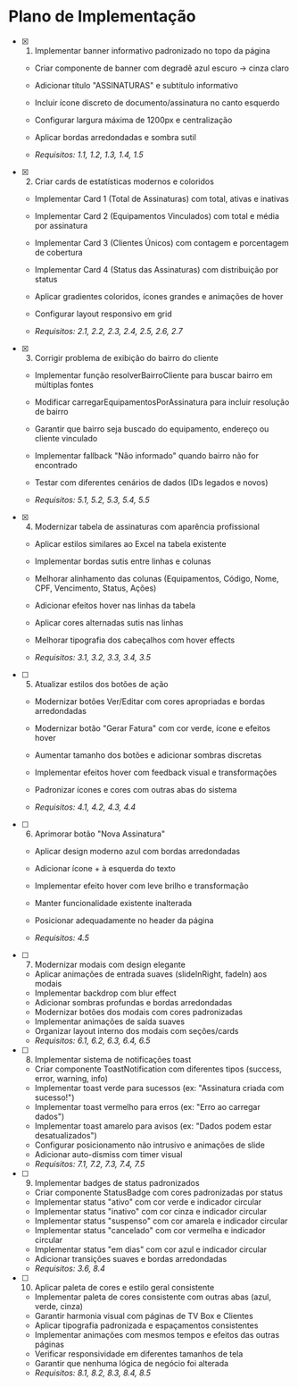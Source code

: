 # Plano de Implementação

- [x] 1. Implementar banner informativo padronizado no topo da página



  - Criar componente de banner com degradê azul escuro → cinza claro
  - Adicionar título "ASSINATURAS" e subtítulo informativo
  - Incluir ícone discreto de documento/assinatura no canto esquerdo
  - Configurar largura máxima de 1200px e centralização
  - Aplicar bordas arredondadas e sombra sutil


  - _Requisitos: 1.1, 1.2, 1.3, 1.4, 1.5_

- [x] 2. Criar cards de estatísticas modernos e coloridos




  - Implementar Card 1 (Total de Assinaturas) com total, ativas e inativas
  - Implementar Card 2 (Equipamentos Vinculados) com total e média por assinatura
  - Implementar Card 3 (Clientes Únicos) com contagem e porcentagem de cobertura
  - Implementar Card 4 (Status das Assinaturas) com distribuição por status


  - Aplicar gradientes coloridos, ícones grandes e animações de hover
  - Configurar layout responsivo em grid
  - _Requisitos: 2.1, 2.2, 2.3, 2.4, 2.5, 2.6, 2.7_

- [x] 3. Corrigir problema de exibição do bairro do cliente



  - Implementar função resolverBairroCliente para buscar bairro em múltiplas fontes


  - Modificar carregarEquipamentosPorAssinatura para incluir resolução de bairro
  - Garantir que bairro seja buscado do equipamento, endereço ou cliente vinculado
  - Implementar fallback "Não informado" quando bairro não for encontrado
  - Testar com diferentes cenários de dados (IDs legados e novos)
  - _Requisitos: 5.1, 5.2, 5.3, 5.4, 5.5_

- [x] 4. Modernizar tabela de assinaturas com aparência profissional


  - Aplicar estilos similares ao Excel na tabela existente
  - Implementar bordas sutis entre linhas e colunas
  - Melhorar alinhamento das colunas (Equipamentos, Código, Nome, CPF, Vencimento, Status, Ações)
  - Adicionar efeitos hover nas linhas da tabela
  - Aplicar cores alternadas sutis nas linhas
  - Melhorar tipografia dos cabeçalhos com hover effects


  - _Requisitos: 3.1, 3.2, 3.3, 3.4, 3.5_

- [ ] 5. Atualizar estilos dos botões de ação
  - Modernizar botões Ver/Editar com cores apropriadas e bordas arredondadas
  - Modernizar botão "Gerar Fatura" com cor verde, ícone e efeitos hover
  - Aumentar tamanho dos botões e adicionar sombras discretas


  - Implementar efeitos hover com feedback visual e transformações
  - Padronizar ícones e cores com outras abas do sistema
  - _Requisitos: 4.1, 4.2, 4.3, 4.4_

- [ ] 6. Aprimorar botão "Nova Assinatura"
  - Aplicar design moderno azul com bordas arredondadas
  - Adicionar ícone + à esquerda do texto


  - Implementar efeito hover com leve brilho e transformação
  - Manter funcionalidade existente inalterada
  - Posicionar adequadamente no header da página



  - _Requisitos: 4.5_

- [ ] 7. Modernizar modais com design elegante
  - Aplicar animações de entrada suaves (slideInRight, fadeIn) aos modais
  - Implementar backdrop com blur effect
  - Adicionar sombras profundas e bordas arredondadas
  - Modernizar botões dos modais com cores padronizadas
  - Implementar animações de saída suaves
  - Organizar layout interno dos modais com seções/cards
  - _Requisitos: 6.1, 6.2, 6.3, 6.4, 6.5_

- [ ] 8. Implementar sistema de notificações toast
  - Criar componente ToastNotification com diferentes tipos (success, error, warning, info)
  - Implementar toast verde para sucessos (ex: "Assinatura criada com sucesso!")
  - Implementar toast vermelho para erros (ex: "Erro ao carregar dados")
  - Implementar toast amarelo para avisos (ex: "Dados podem estar desatualizados")
  - Configurar posicionamento não intrusivo e animações de slide
  - Adicionar auto-dismiss com timer visual
  - _Requisitos: 7.1, 7.2, 7.3, 7.4, 7.5_

- [ ] 9. Implementar badges de status padronizados
  - Criar componente StatusBadge com cores padronizadas por status
  - Implementar status "ativo" com cor verde e indicador circular
  - Implementar status "inativo" com cor cinza e indicador circular
  - Implementar status "suspenso" com cor amarela e indicador circular
  - Implementar status "cancelado" com cor vermelha e indicador circular
  - Implementar status "em dias" com cor azul e indicador circular
  - Adicionar transições suaves e bordas arredondadas
  - _Requisitos: 3.6, 8.4_

- [ ] 10. Aplicar paleta de cores e estilo geral consistente
  - Implementar paleta de cores consistente com outras abas (azul, verde, cinza)
  - Garantir harmonia visual com páginas de TV Box e Clientes
  - Aplicar tipografia padronizada e espaçamentos consistentes
  - Implementar animações com mesmos tempos e efeitos das outras páginas
  - Verificar responsividade em diferentes tamanhos de tela
  - Garantir que nenhuma lógica de negócio foi alterada
  - _Requisitos: 8.1, 8.2, 8.3, 8.4, 8.5_